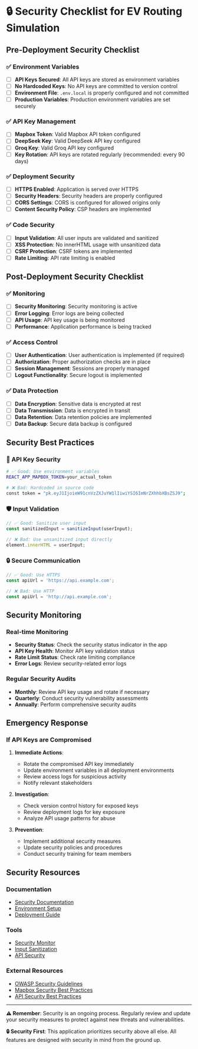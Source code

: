 # 🔒 Security Checklist for EV Routing Simulation

## Pre-Deployment Security Checklist

### ✅ Environment Variables
- [ ] **API Keys Secured**: All API keys are stored as environment variables
- [ ] **No Hardcoded Keys**: No API keys are committed to version control
- [ ] **Environment File**: `.env.local` is properly configured and not committed
- [ ] **Production Variables**: Production environment variables are set securely

### ✅ API Key Management
- [ ] **Mapbox Token**: Valid Mapbox API token configured
- [ ] **DeepSeek Key**: Valid DeepSeek API key configured
- [ ] **Groq Key**: Valid Groq API key configured
- [ ] **Key Rotation**: API keys are rotated regularly (recommended: every 90 days)

### ✅ Deployment Security
- [ ] **HTTPS Enabled**: Application is served over HTTPS
- [ ] **Security Headers**: Security headers are properly configured
- [ ] **CORS Settings**: CORS is configured for allowed origins only
- [ ] **Content Security Policy**: CSP headers are implemented

### ✅ Code Security
- [ ] **Input Validation**: All user inputs are validated and sanitized
- [ ] **XSS Protection**: No innerHTML usage with unsanitized data
- [ ] **CSRF Protection**: CSRF tokens are implemented
- [ ] **Rate Limiting**: API rate limiting is enabled

## Post-Deployment Security Checklist

### ✅ Monitoring
- [ ] **Security Monitoring**: Security monitoring is active
- [ ] **Error Logging**: Error logs are being collected
- [ ] **API Usage**: API key usage is being monitored
- [ ] **Performance**: Application performance is being tracked

### ✅ Access Control
- [ ] **User Authentication**: User authentication is implemented (if required)
- [ ] **Authorization**: Proper authorization checks are in place
- [ ] **Session Management**: Sessions are properly managed
- [ ] **Logout Functionality**: Secure logout is implemented

### ✅ Data Protection
- [ ] **Data Encryption**: Sensitive data is encrypted at rest
- [ ] **Data Transmission**: Data is encrypted in transit
- [ ] **Data Retention**: Data retention policies are implemented
- [ ] **Data Backup**: Secure data backup is configured

## Security Best Practices

### 🔐 API Key Security
```bash
# ✅ Good: Use environment variables
REACT_APP_MAPBOX_TOKEN=your_actual_token

# ❌ Bad: Hardcoded in source code
const token = "pk.eyJ1IjoieW91cnVzZXJuYW1lIiwiYSI6ImNrZXhhbXBsZSJ9";
```

### 🛡️ Input Validation
```javascript
// ✅ Good: Sanitize user input
const sanitizedInput = sanitizeInput(userInput);

// ❌ Bad: Use unsanitized input directly
element.innerHTML = userInput;
```

### 🔒 Secure Communication
```javascript
// ✅ Good: Use HTTPS
const apiUrl = 'https://api.example.com';

// ❌ Bad: Use HTTP
const apiUrl = 'http://api.example.com';
```

## Security Monitoring

### Real-time Monitoring
- **Security Status**: Check the security status indicator in the app
- **API Key Health**: Monitor API key validation status
- **Rate Limit Status**: Check rate limiting compliance
- **Error Logs**: Review security-related error logs

### Regular Security Audits
- **Monthly**: Review API key usage and rotate if necessary
- **Quarterly**: Conduct security vulnerability assessments
- **Annually**: Perform comprehensive security audits

## Emergency Response

### If API Keys are Compromised
1. **Immediate Actions**:
   - Rotate the compromised API key immediately
   - Update environment variables in all deployment environments
   - Review access logs for suspicious activity
   - Notify relevant stakeholders

2. **Investigation**:
   - Check version control history for exposed keys
   - Review deployment logs for key exposure
   - Analyze API usage patterns for abuse

3. **Prevention**:
   - Implement additional security measures
   - Update security policies and procedures
   - Conduct security training for team members

## Security Resources

### Documentation
- [Security Documentation](./SECURITY.md)
- [Environment Setup](./README.md#environment-setup)
- [Deployment Guide](./DEPLOYMENT.md)

### Tools
- [Security Monitor](./src/components/SecurityProvider.jsx)
- [Input Sanitization](./src/utils/security.js)
- [API Security](./src/services/secureAPI.js)

### External Resources
- [OWASP Security Guidelines](https://owasp.org/)
- [Mapbox Security Best Practices](https://docs.mapbox.com/help/troubleshooting/security/)
- [API Security Best Practices](https://cloud.google.com/apis/design/security)

---

**⚠️ Remember**: Security is an ongoing process. Regularly review and update your security measures to protect against new threats and vulnerabilities.

**🔒 Security First**: This application prioritizes security above all else. All features are designed with security in mind from the ground up. 
